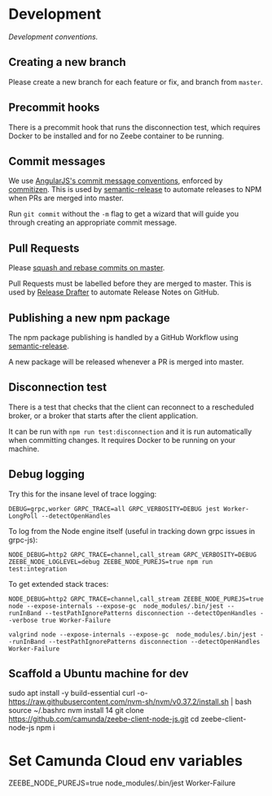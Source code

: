 # Development

_Development conventions._

## Creating a new branch

Please create a new branch for each feature or fix, and branch from `master`.

## Precommit hooks

There is a precommit hook that runs the disconnection test, which requires Docker to be installed and for no Zeebe container to be running.

## Commit messages

We use [AngularJS's commit message conventions](https://github.com/angular/angular.js/blob/master/DEVELOPERS.md#-git-commit-guidelines), enforced by [commitizen](https://github.com/commitizen/cz-cli). This is used by [semantic-release](https://www.npmjs.com/package/semantic-release) to automate releases to NPM when PRs are merged into master.

Run `git commit` without the `-m` flag to get a wizard that will guide you through creating an appropriate commit message.

## Pull Requests

Please [squash and rebase commits on master](https://blog.carbonfive.com/always-squash-and-rebase-your-git-commits/).

Pull Requests must be labelled before they are merged to master. This is used by [Release Drafter](https://github.com/release-drafter/release-drafter#readme) to automate Release Notes on GitHub.

## Publishing a new npm package

The npm package publishing is handled by a GitHub Workflow using [semantic-release](https://www.npmjs.com/package/semantic-release).

A new package will be released whenever a PR is merged into master.

## Disconnection test

There is a test that checks that the client can reconnect to a rescheduled broker, or a broker that starts after the client application.

It can be run with `npm run test:disconnection` and it is run automatically when committing changes. It requires Docker to be running on your machine.

## Debug logging

Try this for the insane level of trace logging:

```
DEBUG=grpc,worker GRPC_TRACE=all GRPC_VERBOSITY=DEBUG jest Worker-LongPoll --detectOpenHandles
```

To log from the Node engine itself (useful in tracking down grpc issues in grpc-js):

```
NODE_DEBUG=http2 GRPC_TRACE=channel,call_stream GRPC_VERBOSITY=DEBUG ZEEBE_NODE_LOGLEVEL=debug ZEEBE_NODE_PUREJS=true npm run test:integration
```

To get extended stack traces:

```
NODE_DEBUG=http2 GRPC_TRACE=channel,call_stream ZEEBE_NODE_PUREJS=true node --expose-internals --expose-gc  node_modules/.bin/jest --runInBand --testPathIgnorePatterns disconnection --detectOpenHandles --verbose true Worker-Failure
```

```
valgrind node --expose-internals --expose-gc  node_modules/.bin/jest --runInBand --testPathIgnorePatterns disconnection --detectOpenHandles  Worker-Failure
```

## Scaffold a Ubuntu machine for dev

sudo apt install -y build-essential
curl -o- https://raw.githubusercontent.com/nvm-sh/nvm/v0.37.2/install.sh | bash
source ~/.bashrc
nvm install 14
git clone https://github.com/camunda/zeebe-client-node-js.git
cd zeebe-client-node-js
npm i

# Set Camunda Cloud env variables

ZEEBE_NODE_PUREJS=true node_modules/.bin/jest Worker-Failure
